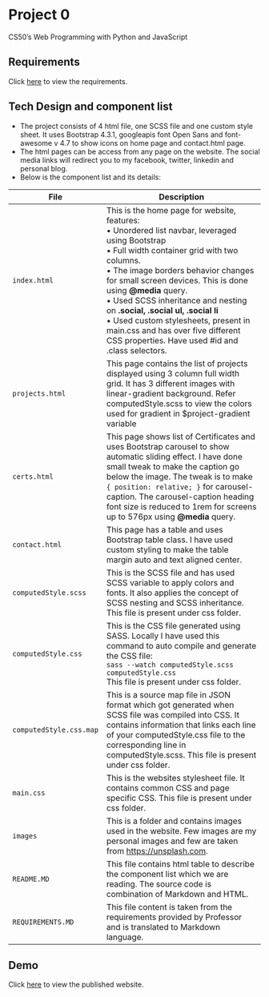 # Project 0

CS50’s Web Programming with Python and JavaScript

## Requirements

Click [here](https://github.com/abs-hub/project0-abs-hub/blob/master/REQUIREMENTS.md) to view the requirements.

## Tech Design and component list

* The project consists of 4 html file, one SCSS file and one custom style sheet. It uses Bootstrap 4.3.1, googleapis font Open Sans and font-awesome v 4.7 to show icons on home page and contact.html page.
* The html pages can be access from any page on the website. The social media links will redirect you to my facebook, twitter, linkedin and personal blog.
* Below is the component list and its details:
<table>
   <thead>
      <tr>
         <th><strong>File</strong></th>
         <th><strong>Description</strong></th>
      </tr>
   </thead>
   <tbody>
      <tr>
         <td><code>index.html</code></td>
         <td>This is the home page for website, features: <br/> &bull; Unordered list navbar, leveraged using Bootstrap<br/> &bull; Full width container grid with two columns. <br/> &bull; The image borders behavior changes for small screen devices. This is done using <strong>@media</strong> query. <br/> &bull; Used SCSS inheritance and nesting on <strong>.social, .social ul, .social li</strong> <br/> &bull; Used custom stylesheets, present in main.css and has over five different CSS properties. Have used #id and .class selectors.</td>
      </tr>
      <tr>
         <td><code>projects.html</code></td>
         <td>This page contains the list of projects displayed using 3 column full width grid. It has 3 different images with linear-gradient background. Refer computedStyle.scss to view the colors used for gradient in $project-gradient variable</td>
      </tr>
      <tr>
         <td><code>certs.html</code></td>
         <td>This page shows list of Certificates and uses Bootstrap carousel to show automatic sliding effect. I have done small tweak to make the caption go below the image. The tweak is to make <code>{ position: relative; }</code> for carousel-caption. The carousel-caption heading font size is reduced to 1rem for screens up to 576px using <strong>@media</strong> query.</td>
      </tr>
      <tr>
         <td><code>contact.html</code></td>
         <td>This page has a table and uses Bootstrap table class. I have used custom styling to make the table margin auto and text aligned center.</td>
      </tr>
      <tr>
         <td><code>computedStyle.scss</code></td>
         <td>This is the SCSS file and has used SCSS variable to apply colors and fonts. It also applies the concept of SCSS nesting and SCSS inheritance. This file is present under css folder.</td>
      </tr>
      <tr>
         <td><code>computedStyle.css</code></td>
         <td>This is the CSS file generated using SASS. Locally I have used this command to auto compile and generate the CSS file: <br/><code>sass --watch computedStyle.scss computedStyle.css</code> <br/> This file is present under css folder.</td>
      </tr>
      <tr>
         <td><code>computedStyle.css.map</code></td>
         <td>This is a source map file in JSON format which got generated when SCSS file was compiled into CSS. It contains information that links each line of your computedStyle.css file to the corresponding line in computedStyle.scss. This file is present under css folder.</td>
      </tr>
      <tr>
         <td><code>main.css</code></td>
         <td>This is the websites stylesheet file. It contains common CSS and page specific CSS. This file is present under css folder.</td>
      </tr>
      <tr>
         <td><code>images</code></td>
         <td>This is a folder and contains images used in the website. Few images are my personal images and few are taken from <a href="https://unsplash.com">https://unsplash.com</a>.</td>
      </tr>
      <tr>
         <td><code>README.MD</code></td>
         <td>This file contains html table to describe the component list which we are reading. The source code is combination of Markdown and HTML.</td>
      </tr>
      <tr>
         <td><code>REQUIREMENTS.MD</code></td>
         <td>This file content is taken from the requirements provided by Professor and is translated to Markdown language. </td>
      </tr>
   </tbody>
</table>

## Demo
Click [here](https://abs-hub.github.io/project0-abs-hub/) to view the published website.
